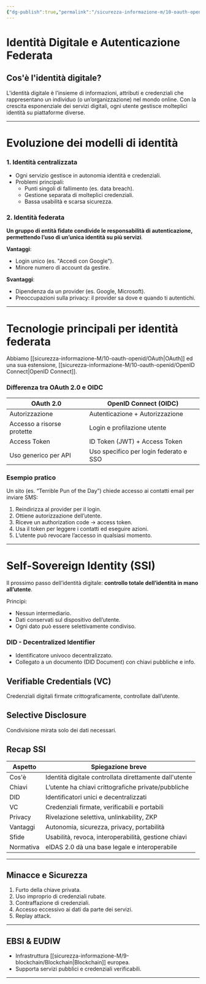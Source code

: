 ```yaml
---
{"dg-publish":true,"permalink":"/sicurezza-informazione-m/10-oauth-openid/identita-digitale/"}
---
```



#  Identità Digitale e Autenticazione Federata

##  Cos'è l'identità digitale?
L’identità digitale è l’insieme di informazioni, attributi e credenziali che rappresentano un individuo (o un’organizzazione) nel mondo online. Con la crescita esponenziale dei servizi digitali, ogni utente gestisce molteplici identità su piattaforme diverse.

---

#  Evoluzione dei modelli di identità

### 1. Identità centralizzata
- Ogni servizio gestisce in autonomia identità e credenziali.
- Problemi principali:
  - Punti singoli di fallimento (es. data breach).
  - Gestione separata di molteplici credenziali.
  - Bassa usabilità e scarsa sicurezza.

### 2. Identità federata
**Un gruppo di entità fidate condivide le responsabilità di autenticazione, permettendo l’uso di un’unica identità su più servizi**.

 **Vantaggi**:
- Login unico (es. "Accedi con Google").
- Minore numero di account da gestire.

 **Svantaggi**:
- Dipendenza da un provider (es. Google, Microsoft).
- Preoccupazioni sulla privacy: il provider sa dove e quando ti autentichi.

---

# Tecnologie principali per identità federata

Abbiamo [[sicurezza-informazione-M/10-oauth-openid/OAuth\|OAuth]] ed una sua estensione, [[sicurezza-informazione-M/10-oauth-openid/OpenID Connect\|OpenID Connect]]. 

### Differenza tra OAuth 2.0 e OIDC

| OAuth 2.0                  | OpenID Connect (OIDC)                  |
| -------------------------- | -------------------------------------- |
| Autorizzazione             | Autenticazione + Autorizzazione        |
| Accesso a risorse protette | Login e profilazione utente            |
| Access Token               | ID Token (JWT) + Access Token          |
| Uso generico per API       | Uso specifico per login federato e SSO |

### Esempio pratico
Un sito (es. “Terrible Pun of the Day”) chiede accesso ai contatti email per inviare SMS:
1. Reindirizza al provider per il login.
2. Ottiene autorizzazione dell’utente.
3. Riceve un authorization code → access token.
4. Usa il token per leggere i contatti ed eseguire azioni.
5. L’utente può revocare l’accesso in qualsiasi momento.

---

# Self-Sovereign Identity (SSI)

 Il prossimo passo dell’identità digitale: **controllo totale dell’identità in mano all’utente**.

 Principi:
- Nessun intermediario.
- Dati conservati sul dispositivo dell’utente.
- Ogni dato può essere selettivamente condiviso.

###  DID - Decentralized Identifier
- Identificatore univoco decentralizzato.
- Collegato a un documento (DID Document) con chiavi pubbliche e info.

##  Verifiable Credentials (VC)
Credenziali digitali firmate crittograficamente, controllate dall’utente.

## Selective Disclosure
Condivisione mirata solo dei dati necessari.


## Recap SSI

|Aspetto|Spiegazione breve|
|---|---|
|Cos'è|Identità digitale controllata direttamente dall'utente|
|Chiavi|L’utente ha chiavi crittografiche private/pubbliche|
|DID|Identificatori unici e decentralizzati|
|VC|Credenziali firmate, verificabili e portabili|
|Privacy|Rivelazione selettiva, unlinkability, ZKP|
|Vantaggi|Autonomia, sicurezza, privacy, portabilità|
|Sfide|Usabilità, revoca, interoperabilità, gestione chiavi|
|Normativa|eIDAS 2.0 dà una base legale e interoperabile|

---

##  Minacce e Sicurezza

1. Furto della chiave privata.
2. Uso improprio di credenziali rubate.
3. Contraffazione di credenziali.
4. Accesso eccessivo ai dati da parte dei servizi.
5. Replay attack.

---

##  EBSI & EUDIW
- Infrastruttura [[sicurezza-informazione-M/9-blockchain/Blockchain\|Blockchain]] europea.
- Supporta servizi pubblici e credenziali verificabili.


---
